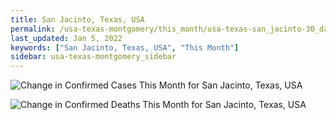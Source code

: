 ```yaml
---
title: San Jacinto, Texas, USA
permalink: /usa-texas-montgomery/this_month/usa-texas-san_jacinto-30_days.html
last_updated: Jan 5, 2022
keywords: ["San Jacinto, Texas, USA", "This Month"]
sidebar: usa-texas-montgomery_sidebar
---
```


![Change in Confirmed Cases This Month for San Jacinto, Texas, USA](/covid_tracker/images/graphs/usa-texas-san_jacinto-delta_confirmed-30_days_graph.png)

![Change in Confirmed Deaths This Month for San Jacinto, Texas, USA](/covid_tracker/images/graphs/usa-texas-san_jacinto-delta_deaths-30_days_graph.png)
